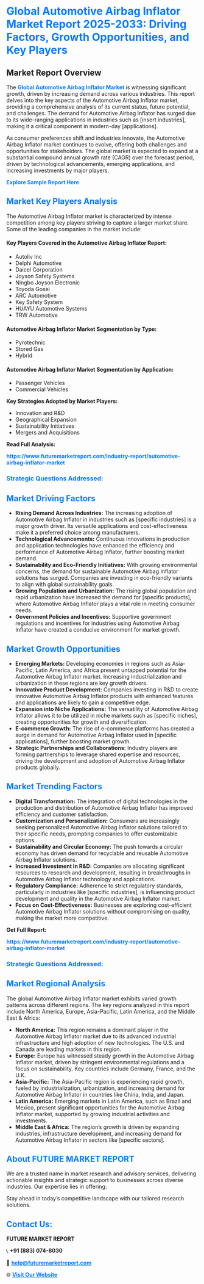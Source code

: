 <h1 style="color: #007BFF;">Global Automotive Airbag Inflator Market Report 2025-2033: Driving Factors, Growth Opportunities, and Key Players</h1>

<section id="overview">
<h2>Market Report Overview</h2>
<p>The <a href="https://www.futuremarketreport.com/industry-report/automotive-airbag-inflator-market" style="color: #007BFF; text-decoration: none;"><strong>Global Automotive Airbag Inflator Market</strong></a> is witnessing significant growth, driven by increasing demand across various industries. This report delves into the key aspects of the Automotive Airbag Inflator market, providing a comprehensive analysis of its current status, future potential, and challenges. The demand for Automotive Airbag Inflator has surged due to its wide-ranging applications in industries such as [insert industries], making it a critical component in modern-day [applications].</p>
<p>As consumer preferences shift and industries innovate, the Automotive Airbag Inflator market continues to evolve, offering both challenges and opportunities for stakeholders. The global market is expected to expand at a substantial compound annual growth rate (CAGR) over the forecast period, driven by technological advancements, emerging applications, and increasing investments by major players.</p>
</section>

<section id="overview">
<p><a href="https://www.futuremarketreport.com/request-sample/reportId=42392" style="color: #007BFF; text-decoration: none;"><strong>Explore Sample Report Here</strong></a></p>
</section>

<section id="key-players">
<h2 style="color: #007BFF;">Market Key Players Analysis</h2>
<p>The Automotive Airbag Inflator market is characterized by intense competition among key players striving to capture a larger market share. Some of the leading companies in the market include:</p>
<h4>Key Players Covered in the Automotive Airbag Inflator Report:</h4>
<ul><li>Autoliv Inc</li><li>Delphi Automotive</li><li>Daicel Corporation</li><li>Joyson Safety Systems</li><li>Ningbo Joyson Electronic</li><li>Toyoda Gosei</li><li>ARC Automotive</li><li>Key Safety System</li><li>HUAYU Automotive Systems</li><li>TRW Automotive</li></ul>
<h4>Automotive Airbag Inflator Market Segmentation by Type:</h4>
<ul><li>Pyrotechnic</li><li>Stored Gas</li><li>Hybrid</li></ul>

<h4>Automotive Airbag Inflator Market Segmentation by Application:</h4>
<ul><li>Passenger Vehicles</li><li>Commercial Vehicles</li></ul>
<p><strong>Key Strategies Adopted by Market Players:</strong></p>
<ul>
<li>Innovation and R&D</li>
<li>Geographical Expansion</li>
<li>Sustainability Initiatives</li>
<li>Mergers and Acquisitions</li>
</ul>
</section>

<section>
<p><strong>Read Full Analysis: </strong></p><a href="https://www.futuremarketreport.com/industry-report/automotive-airbag-inflator-market" style="color: #007BFF; text-decoration: none;"><strong>https://www.futuremarketreport.com/industry-report/automotive-airbag-inflator-market</strong></a>
<h3 style="color: #007BFF;">Strategic Questions Addressed:</h3>
</section>

<section id="driving-factors">
<h2 style="color: #007BFF;">Market Driving Factors</h2>
<ul>
<li><strong>Rising Demand Across Industries:</strong> The increasing adoption of Automotive Airbag Inflator in industries such as [specific industries] is a major growth driver. Its versatile applications and cost-effectiveness make it a preferred choice among manufacturers.</li>
<li><strong>Technological Advancements:</strong> Continuous innovations in production and application technologies have enhanced the efficiency and performance of Automotive Airbag Inflator, further boosting market demand.</li>
<li><strong>Sustainability and Eco-Friendly Initiatives:</strong> With growing environmental concerns, the demand for sustainable Automotive Airbag Inflator solutions has surged. Companies are investing in eco-friendly variants to align with global sustainability goals.</li>
<li><strong>Growing Population and Urbanization:</strong> The rising global population and rapid urbanization have increased the demand for [specific products], where Automotive Airbag Inflator plays a vital role in meeting consumer needs.</li>
<li><strong>Government Policies and Incentives:</strong> Supportive government regulations and incentives for industries using Automotive Airbag Inflator have created a conducive environment for market growth.</li>
</ul>
</section>

<section id="growth-opportunities">
<h2 style="color: #007BFF;">Market Growth Opportunities</h2>
<ul>
<li><strong>Emerging Markets:</strong> Developing economies in regions such as Asia-Pacific, Latin America, and Africa present untapped potential for the Automotive Airbag Inflator market. Increasing industrialization and urbanization in these regions are key growth drivers.</li>
<li><strong>Innovative Product Development:</strong> Companies investing in R&D to create innovative Automotive Airbag Inflator products with enhanced features and applications are likely to gain a competitive edge.</li>
<li><strong>Expansion into Niche Applications:</strong> The versatility of Automotive Airbag Inflator allows it to be utilized in niche markets such as [specific niches], creating opportunities for growth and diversification.</li>
<li><strong>E-commerce Growth:</strong> The rise of e-commerce platforms has created a surge in demand for Automotive Airbag Inflator used in [specific applications], further boosting market growth.</li>
<li><strong>Strategic Partnerships and Collaborations:</strong> Industry players are forming partnerships to leverage shared expertise and resources, driving the development and adoption of Automotive Airbag Inflator products globally.</li>
</ul>
</section>

<section id="trending-factors">
<h2 style="color: #007BFF;">Market Trending Factors</h2>
<ul>
<li><strong>Digital Transformation:</strong> The integration of digital technologies in the production and distribution of Automotive Airbag Inflator has improved efficiency and customer satisfaction.</li>
<li><strong>Customization and Personalization:</strong> Consumers are increasingly seeking personalized Automotive Airbag Inflator solutions tailored to their specific needs, prompting companies to offer customizable options.</li>
<li><strong>Sustainability and Circular Economy:</strong> The push towards a circular economy has driven demand for recyclable and reusable Automotive Airbag Inflator solutions.</li>
<li><strong>Increased Investment in R&D:</strong> Companies are allocating significant resources to research and development, resulting in breakthroughs in Automotive Airbag Inflator technology and applications.</li>
<li><strong>Regulatory Compliance:</strong> Adherence to strict regulatory standards, particularly in industries like [specific industries], is influencing product development and quality in the Automotive Airbag Inflator market.</li>
<li><strong>Focus on Cost-Effectiveness:</strong> Businesses are exploring cost-efficient Automotive Airbag Inflator solutions without compromising on quality, making the market more competitive.</li>
</ul>
</section>

<section>
<p><strong>Get Full Report: </strong></p><a href="https://www.futuremarketreport.com/industry-report/automotive-airbag-inflator-market" style="color: #007BFF; text-decoration: none;"><strong>https://www.futuremarketreport.com/industry-report/automotive-airbag-inflator-market</strong></a>
<h3 style="color: #007BFF;">Strategic Questions Addressed:</h3>
</section>


<section id="regional-analysis">
<h2 style="color: #007BFF;">Market Regional Analysis</h2>
<p>The global Automotive Airbag Inflator market exhibits varied growth patterns across different regions. The key regions analyzed in this report include North America, Europe, Asia-Pacific, Latin America, and the Middle East & Africa:</p>
<ul>
<li><strong>North America:</strong> This region remains a dominant player in the Automotive Airbag Inflator market due to its advanced industrial infrastructure and high adoption of new technologies. The U.S. and Canada are leading markets in this region.</li>
<li><strong>Europe:</strong> Europe has witnessed steady growth in the Automotive Airbag Inflator market, driven by stringent environmental regulations and a focus on sustainability. Key countries include Germany, France, and the U.K.</li>
<li><strong>Asia-Pacific:</strong> The Asia-Pacific region is experiencing rapid growth, fueled by industrialization, urbanization, and increasing demand for Automotive Airbag Inflator in countries like China, India, and Japan.</li>
<li><strong>Latin America:</strong> Emerging markets in Latin America, such as Brazil and Mexico, present significant opportunities for the Automotive Airbag Inflator market, supported by growing industrial activities and investments.</li>
<li><strong>Middle East & Africa:</strong> The region’s growth is driven by expanding industries, infrastructure development, and increasing demand for Automotive Airbag Inflator in sectors like [specific sectors].</li>
</ul>
</section>

<footer>
<h2 style="color: #007BFF;">About FUTURE MARKET REPORT</h2>
<p>We are a trusted name in market research and advisory services, delivering actionable insights and strategic support to businesses across diverse industries. Our expertise lies in offering:</p>

<p>Stay ahead in today’s competitive landscape with our tailored research solutions.</p>

<h2 style="color: #007BFF;">Contact Us:</h2>
<p><strong>FUTURE MARKET REPORT</strong></p>
<p>📞 <strong>+91 (883) 074-8030</strong></p>
<p>📧 <strong><a href="mailto:help@futuremarketreport.com" style="color: #007BFF;">help@futuremarketreport.com</a></strong></p>
<p>🌐 <strong><a href="https://www.futuremarketreport.com/" style="color: #007BFF;">Visit Our Website</a></strong></p>
</footer>